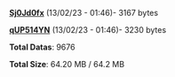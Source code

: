 [**Sj0Jd0fx**](/data/Sj0Jd0fx.txt) (13/02/23 - 01:46)- 3167 bytes

[**qUP514YN**](/data/qUP514YN.txt) (13/02/23 - 01:46)- 3230 bytes

**Total Datas**: 9676

**Total Size**: 64.20 MB / 64.2 MB